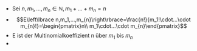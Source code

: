 - Sei $n,m_1,...,m_{n}\in\mathbb{N},m_1+...+m_{n}=n$
- $$E\left\lbrace n,m_1,...,m_{n}\right\rbrace=\frac{n!}{m_1!\cdot...\cdot m_{n}!}=\begin{pmatrix}n\\ m_1\cdot...\cdot m_{n}\end{pmatrix}$$
- E ist der Multinomialkoeffizient n über $m_1$ bis $m_{n}$
-